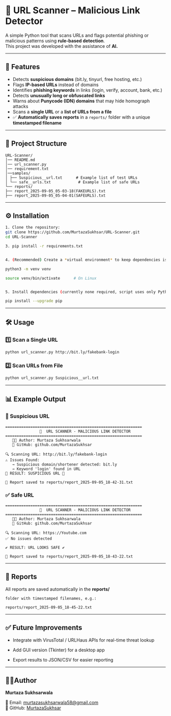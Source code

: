 # 🔎 URL Scanner – Malicious Link Detector

A simple Python tool that scans URLs and flags potential phishing or malicious patterns using **rule-based detection**.  
This project was developed with the assistance of **AI.**

---

## 🚀 Features
- Detects **suspicious domains** (bit.ly, tinyurl, free hosting, etc.)
- Flags **IP-based URLs** instead of domains
- Identifies **phishing keywords** in links (login, verify, account, bank, etc.)
- Detects **unusually long or obfuscated links**
- Warns about **Punycode (IDN) domains** that may hide homograph attacks
- Scans a **single URL** or a **list of URLs from a file**
- ✅ **Automatically saves reports** in a `reports/` folder with a unique **timestamped filename**

---

  ## 📂 Project Structure
  ```
  URL-Scanner/
│── README.md
│── url_scanner.py
│── requirement.txt
│──samples/
│ ├── Suspicious__url.txt      # Example list of test URLs
│ └── safe__urls.txt            # Example list of safe URLs
└── reports/
├── report_2025-09-05_05-03-18(FAKEURLS).txt
├── report_2025-09-05_05-04-01(SAFEURLS).txt

```
---

## ⚙️ Installation
```bash
1. Clone the repository:
git clone https://github.com/MurtazaSukhsar/URL-Scanner.git
cd URL-Scanner

3. pip install -r requirements.txt


4. (Recommended) Create a *virtual environment* to keep dependencies isolated:

python3 -m venv venv

source venv/bin/activate      # On Linux


5. Install dependencies (currently none required, script uses only Python built-ins):

pip install --upgrade pip

```

---

## 🛠 Usage

### 1️⃣ Scan a Single URL
```bash
python url_scanner.py http://bit.ly/fakebank-login
```

### 2️⃣ Scan URLs from File
```bash
python url_scanner.py Suspicious__url.txt
```

---
## 📊 Example Output

### 🚨 Suspicious URL
```
============================================================
               🔎  URL SCANNER - MALICIOUS LINK DETECTOR
============================================================
   👨‍💻 Author: Murtaza Sukhsarwala
   🔗 GitHub: github.com/MurtazaSukhsar

🔍 Scanning URL: http://bit.ly/fakebank-login
⚠ Issues Found:
   → Suspicious domain/shortener detected: bit.ly
   → Keyword 'login' found in URL
🚨 RESULT: SUSPICIOUS URL 🚨

📄 Report saved to reports/report_2025-09-05_18-42-31.txt

```
### ✅ Safe URL
```
============================================================
               🔎  URL SCANNER - MALICIOUS LINK DETECTOR
============================================================
   👨‍💻 Author: Murtaza Sukhsarwala
   🔗 GitHub: github.com/MurtazaSukhsar

🔍 Scanning URL: https://Youtube.com
✅ No issues detected

✔ RESULT: URL LOOKS SAFE ✔

📄 Report saved to reports/report_2025-09-05_18-43-22.txt

```
---

## 📂 Reports
All reports are saved automatically in the **reports/**
```
folder with timestamped filenames, e.g.:

reports/report_2025-09-05_18-45-22.txt
```
---

## ✅ Future Improvements
- Integrate with VirusTotal / URLHaus APIs for real-time threat lookup

- Add GUI version (Tkinter) for a desktop app

- Export results to JSON/CSV for easier reporting

---

##  👨‍💻Author
**Murtaza Sukhsarwala**

📧 Email: murtazasukhsarwala58@gmail.com  
🔗 GitHub: [MurtazaSukhsar](https://github.com/MurtazaSukhsar)
